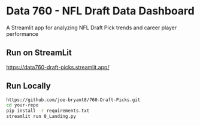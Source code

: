 # Data 760 - NFL Draft Data Dashboard

A Streamlit app for analyzing NFL Draft Pick trends and career player performance

## Run on StreamLit
https://data760-draft-picks.streamlit.app/

## Run Locally

```bash
https://github.com/joe-bryant8/760-Draft-Picks.git
cd your-repo
pip install -r requirements.txt
streamlit run 0_Landing.py

